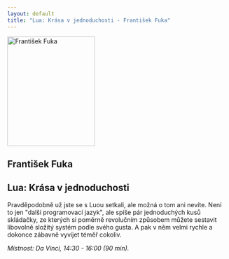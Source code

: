 ```yaml
---
layout: default
title: "Lua: Krása v jednoduchosti - František Fuka"
---
```


<section id="speakers" class="row speakers-detail">
  <div class="speaker other span3 nohover">
    <a href="https://plus.google.com/106378848135270560799/posts">
      <img src="/data/imgs/recnici/frantisek-fuka.jpg" width="200" height="250" alt="František Fuka" />
    </a>
    <div class="info">
      <h2>František Fuka</h2>
    </div>
  </div>
  <div class="span9 talk-info">
    <h1>Lua: Krása v jednoduchosti</h1>
    <p>Pravděpodobně už jste se s Luou setkali, ale možná o tom ani nevíte. Není to jen "další programovací jazyk", ale spíše pár jednoduchých kusů skládačky, ze kterých si poměrně revolučním způsobem můžete sestavit libovolně složitý systém podle svého gusta. A pak v něm velmi rychle a dokonce zábavně vyvíjet téměř cokoliv.</p>
    <p><em>Místnost: Da Vinci, 14:30 - 16:00 (90 min).</em></p>
  </div>
</section>